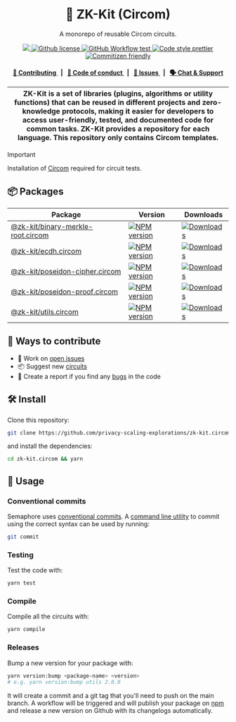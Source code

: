 <p align="center">
    <h1 align="center">
        🧰 ZK-Kit (Circom)
    </h1>
    <p align="center">A monorepo of reusable Circom circuits.</p>
</p>

<p align="center">
    <a href="https://github.com/privacy-scaling-explorations" target="_blank">
        <img src="https://img.shields.io/badge/project-PSE-blue.svg?style=flat-square">
    </a>
    <a href="https://github.com/privacy-scaling-explorations/zk-kit.circom/blob/main/LICENSE">
        <img alt="Github license" src="https://img.shields.io/github/license/privacy-scaling-explorations/zk-kit.circom.svg?style=flat-square">
    </a>
    <a href="https://github.com/privacy-scaling-explorations/zk-kit.circom/actions?query=workflow%3Aproduction">
        <img alt="GitHub Workflow test" src="https://img.shields.io/github/actions/workflow/status/privacy-scaling-explorations/zk-kit.circom/production.yml?branch=main&label=test&style=flat-square&logo=github">
    </a>
    <a href="https://prettier.io/">
        <img alt="Code style prettier" src="https://img.shields.io/badge/code%20style-prettier-f8bc45?style=flat-square&logo=prettier">
    </a>
    <a href="http://commitizen.github.io/cz-cli/">
        <img alt="Commitizen friendly" src="https://img.shields.io/badge/commitizen-friendly-586D76?style=flat-square">
    </a>
</p>

<div align="center">
    <h4>
        <a href="/CONTRIBUTING.md">
            👥 Contributing
        </a>
        <span>&nbsp;&nbsp;|&nbsp;&nbsp;</span>
        <a href="/CODE_OF_CONDUCT.md">
            🤝 Code of conduct
        </a>
        <span>&nbsp;&nbsp;|&nbsp;&nbsp;</span>
        <a href="https://github.com/privacy-scaling-explorations/zk-kit.circom/issues/new/choose">
            🔎 Issues
        </a>
        <span>&nbsp;&nbsp;|&nbsp;&nbsp;</span>
        <a href="https://appliedzkp.org/discord">
            🗣️ Chat &amp; Support
        </a>
    </h4>
</div>

| ZK-Kit is a set of libraries (plugins, algorithms or utility functions) that can be reused in different projects and zero-knowledge protocols, making it easier for developers to access user-friendly, tested, and documented code for common tasks. ZK-Kit provides a repository for each language. This repository only contains Circom templates. |
| ------------------------------------------------------------------------------------------------------------------------------------------------------------------------------------------------------------------------------------------------------------------------------------------------------------------------------------------------ |

> [!IMPORTANT]  
> Installation of [Circom](https://docs.circom.io/getting-started/installation/) required for circuit tests.

## 📦 Packages

<table>
    <th>Package</th>
    <th>Version</th>
    <th>Downloads</th>
    <tbody>
        <tr>
            <td>
                <a href="https://github.com/privacy-scaling-explorations/zk-kit/tree/main/packages/binary-merkle-root">
                    @zk-kit/binary-merkle-root.circom
                </a>
            </td>
            <td>
                <!-- NPM version -->
                <a href="https://npmjs.org/package/@zk-kit/binary-merkle-root.circom">
                    <img src="https://img.shields.io/npm/v/@zk-kit/binary-merkle-root.circom.svg?style=flat-square" alt="NPM version" />
                </a>
            </td>
            <td>
                <!-- Downloads -->
                <a href="https://npmjs.org/package/@zk-kit/binary-merkle-root.circom">
                    <img src="https://img.shields.io/npm/dm/@zk-kit/binary-merkle-root.circom.svg?style=flat-square" alt="Downloads" />
                </a>
            </td>
        </tr>
        <tr>
            <td>
                <a href="https://github.com/privacy-scaling-explorations/zk-kit/tree/main/packages/ecdh">
                    @zk-kit/ecdh.circom
                </a>
            </td>
            <td>
                <!-- NPM version -->
                <a href="https://npmjs.org/package/@zk-kit/ecdh.circom">
                    <img src="https://img.shields.io/npm/v/@zk-kit/ecdh.circom.svg?style=flat-square" alt="NPM version" />
                </a>
            </td>
            <td>
                <!-- Downloads -->
                <a href="https://npmjs.org/package/@zk-kit/ecdh.circom">
                    <img src="https://img.shields.io/npm/dm/@zk-kit/ecdh.circom.svg?style=flat-square" alt="Downloads" />
                </a>
            </td>
        </tr>
        <tr>
            <td>
                <a href="https://github.com/privacy-scaling-explorations/zk-kit/tree/main/packages/poseidon-cipher">
                    @zk-kit/poseidon-cipher.circom
                </a>
            </td>
            <td>
                <!-- NPM version -->
                <a href="https://npmjs.org/package/@zk-kit/poseidon-cipher.circom">
                    <img src="https://img.shields.io/npm/v/@zk-kit/poseidon-cipher.circom.svg?style=flat-square" alt="NPM version" />
                </a>
            </td>
            <td>
                <!-- Downloads -->
                <a href="https://npmjs.org/package/@zk-kit/poseidon-cipher.circom">
                    <img src="https://img.shields.io/npm/dm/@zk-kit/poseidon-cipher.circom.svg?style=flat-square" alt="Downloads" />
                </a>
            </td>
        </tr>
        <tr>
            <td>
                <a href="https://github.com/privacy-scaling-explorations/zk-kit/tree/main/packages/poseidon-proof">
                    @zk-kit/poseidon-proof.circom
                </a>
            </td>
            <td>
                <!-- NPM version -->
                <a href="https://npmjs.org/package/@zk-kit/poseidon-proof.circom">
                    <img src="https://img.shields.io/npm/v/@zk-kit/poseidon-proof.circom.svg?style=flat-square" alt="NPM version" />
                </a>
            </td>
            <td>
                <!-- Downloads -->
                <a href="https://npmjs.org/package/@zk-kit/poseidon-proof.circom">
                    <img src="https://img.shields.io/npm/dm/@zk-kit/poseidon-proof.circom.svg?style=flat-square" alt="Downloads" />
                </a>
            </td>
        </tr>
        <tr>
            <td>
                <a href="https://github.com/privacy-scaling-explorations/zk-kit/tree/main/packages/utils">
                    @zk-kit/utils.circom
                </a>
            </td>
            <td>
                <!-- NPM version -->
                <a href="https://npmjs.org/package/@zk-kit/utils.circom">
                    <img src="https://img.shields.io/npm/v/@zk-kit/utils.circom.svg?style=flat-square" alt="NPM version" />
                </a>
            </td>
            <td>
                <!-- Downloads -->
                <a href="https://npmjs.org/package/@zk-kit/utils.circom">
                    <img src="https://img.shields.io/npm/dm/@zk-kit/utils.circom.svg?style=flat-square" alt="Downloads" />
                </a>
            </td>
        </tr>
    <tbody>
</table>

## 👥 Ways to contribute

-   🔧 Work on [open issues](https://github.com/privacy-scaling-explorations/zk-kit.circom/contribute)
-   📦 Suggest new [circuits](https://github.com/privacy-scaling-explorations/zk-kit.circom/issues/new?assignees=&labels=feature+%3Arocket%3A&template=---circuit.md&title=)
-   🐛 Create a report if you find any [bugs](https://github.com/privacy-scaling-explorations/zk-kit.circom/issues/new?assignees=&labels=bug+%F0%9F%90%9B&template=---bug.md&title=) in the code

## 🛠 Install

Clone this repository:

```bash
git clone https://github.com/privacy-scaling-explorations/zk-kit.circom.git
```

and install the dependencies:

```bash
cd zk-kit.circom && yarn
```

## 📜 Usage

### Conventional commits

Semaphore uses [conventional commits](https://www.conventionalcommits.org/en/v1.0.0/). A [command line utility](https://github.com/commitizen/cz-cli) to commit using the correct syntax can be used by running:

```bash
git commit
```

### Testing

Test the code with:

```bash
yarn test
```

### Compile

Compile all the circuits with:

```bash
yarn compile
```

### Releases

Bump a new version for your package with:

```bash
yarn version:bump <package-name> <version>
# e.g. yarn version:bump utils 2.0.0
```

It will create a commit and a git tag that you'll need to push on the main branch. A workflow will be triggered and will
publish your package on [npm](https://www.npmjs.com/) and release a new version on Github with its changelogs automatically.
